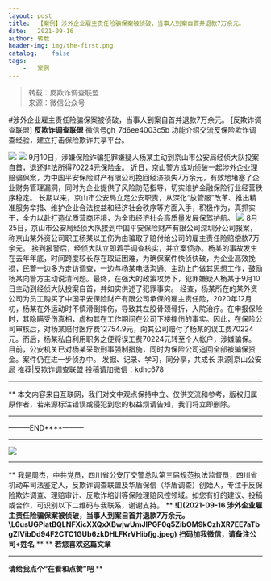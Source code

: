 ```yaml
---
layout:	post
title:	【案例】涉外企业雇主责任险骗保案被侦破，当事人到案自首并退款7万余元。
date:	2021-09-16
author:	转载
header-img:	img/the-first.png
catalog:	false
tags:
	-	案例
---
```


<blockquote><p>转载：反欺诈调查联盟<br>
来源：微信公众号</p></blockquote>

#涉外企业雇主责任险骗保案被侦破，当事人到案自首并退款7万余元。
[反欺诈调查联盟]
**反欺诈调查联盟**
微信号gh_7d6ee4003c5b
功能介绍交流反保险欺诈调查经验，建立打击保险欺诈共享平台。

![]({{site.baseurl}}/postimg/kuRUZN2hIOkgfeLVFuU0fHzmRUQK6ibL6d9U6Uq5OnRDVxwGHZyqB6et5uh1iaElibs510jUJncZEEa8cc9rLQt8Q.png)
![]({{site.baseurl}}/postimg/kuRUZN2hIOkUhCMBTcOa4GPPMToUUFOTzXYLOMm7NnWTrISDdicewqWeZfw0O0QUiawNFoWowYF1kjaVbBEt1ibaA.jpeg)
9月10日，涉嫌保险诈骗犯罪嫌疑人杨某主动到京山市公安局经侦大队投案自首，退还非法所得70224元保险金。
近日，京山警方成功侦破一起涉外企业理赔骗保案，为中国平安保险财产有限公司挽回经济损失7万余元，有效地堵塞了企业财务管理漏洞，同时为企业提供了风险防范指导，切实维护金融保险行业经营秩序稳定。
长期以来，京山市公安局立足公安职责，从深化“放管服”改革、推出精准服务举措、维护企业合法权益和经济社会秩序等方面入手，积极作为，真抓实干，全力以赴打造优质营商环境，为全市经济社会高质量发展保驾护航。
![]({{site.baseurl}}/postimg/kuRUZN2hIOkUhCMBTcOa4GPPMToUUFOTb7InJmB51ibuuf7w7dUfic9cPrklc7fRSwbIibJ5JJ8tGHcvMAghCPCbg.gif)
8月25日，京山市公安局经侦大队接到中国平安保险财产有限公司深圳分公司报案，称京山某外资公司职工杨某以工伤为由骗取了赔付给公司的雇主责任险赔偿款7万余元。
接到报警后，经侦大队立即着手调查核实，并立案侦办。杨某的事故发生在去年年底，时间跨度较长存在取证困难，为确保案件快侦快破，为企业高效挽损，民警一边多方走访调查，一边与杨某电话沟通、主动上门做其思想工作，鼓励杨某向警方主动说清问题。最终，在强大的政策攻势下，犯罪嫌疑人杨某于9月10日主动到经侦大队投案自首，并如实供述了犯罪事实。
经查，杨某所在的某外资公司为员工购买了中国平安保险财产有限公司承保的雇主责任险，2020年12月初，杨某在外运动时不慎滑倒摔伤，导致其左股骨颈骨折，入院治疗。在申报保险时，其隐瞒受伤真相，虚构其在工作期间在公司下楼摔伤的事实。因此，在保险公司审核后，对杨某赔付医疗费12754.9元，向其公司赔付了杨某的误工费70224元。而后，杨某私自利用职务之便将误工费70224元转至个人帐户，涉嫌骗保。
目前，公安机关已对杨某采取刑事强制措施，同时为保险公司追回全部被骗保资金。案件仍在进一步侦办中。
发掘、记录、学习，同分享，共成长
来源|京山公安局
推荐|反欺诈调查联盟
投稿请加微信：kdhc678
****
**
本文内容来自互联网，我们对文中观点保持中立、仅供交流和参考，版权归属原作者，若来源标注错误或侵犯到您的权益烦请告知，我们将立即删除。
****
———END****———
****
![]({{site.baseurl}}/postimg/L6usUGPiatBSs5Yxdp5NU9dpdqWanE7Mq7XpTo0mwlia1gia9NNFGTRYKdpVvrK2KgpAPictg52F8U9sicXI1jQ1dzA.jpeg)
****
**
我是周杰，中共党员，四川省公安厅交警总队第三届规范执法监督员，四川省机动车司法鉴定人，反欺诈调查联盟及华盾保信（华盾调查）创始人，专注于反保险欺诈调查、理赔审计、反欺诈培训等保险理赔风控领域。如您有好的建议、投稿或合作，可识别以下二维码与我联系，谢谢支持。
**
**![](2021-09-16
涉外企业雇主责任险骗保案被侦破，当事人到案自首并退款7万余元。\\L6usUGPiatBQLNFXicXXQxXBwjwUmJlPGF0q5ZibOM9kCzhXR7EE7aTbgZIVibDd94F2CTC1GUb6zkDHLFKrVHibfjg.jpeg)**
**扫码加我微信，请备注公司+姓名**
**
**
**若您喜欢这篇文章**
********
**请给我点个“**在看和点赞**”吧**
**
